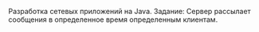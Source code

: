 Разработка сетевых приложений на Java.
Задание: Сервер рассылает сообщения в определенное время определенным клиентам.
